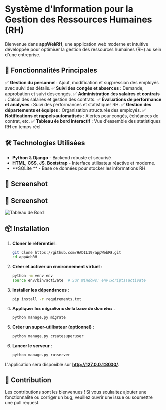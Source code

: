 # Système d'Information pour la Gestion des Ressources Humaines (RH)

Bienvenue dans **appWebRH**, une application web moderne et intuitive développée pour optimiser la gestion des ressources humaines (RH) au sein d'une entreprise.

## 🚀 Fonctionnalités Principales

✅ **Gestion du personnel** : Ajout, modification et suppression des employés avec suivi des détails.
✅ **Suivi des congés et absences** : Demande, approbation et suivi des congés.
✅ **Administration des salaires et contrats** : Calcul des salaires et gestion des contrats.
✅ **Évaluations de performance et analyses** : Suivi des performances et statistiques RH.
✅ **Gestion des départements et équipes** : Organisation structurée des employés.
✅ **Notifications et rappels automatisés** : Alertes pour congés, échéances de contrat, etc.
✅ **Tableau de bord interactif** : Vue d'ensemble des statistiques RH en temps réel.

## 🛠 Technologies Utilisées

- **Python** & **Django** - Backend robuste et sécurisé.
- **HTML**, **CSS**, **JS**, **Bootstrap** - Interface utilisateur réactive et moderne.
- **SQLite ** - Base de données pour stocker les informations RH.
## 📸 Screenshot  
 ## 📸 Screenshot  

![Tableau de Bord](https://github.com/user-attachments/assets/8def3c94-498c-4633-9df6-e7f19dfe29b6)



## 📦 Installation

1. **Cloner le référentiel** :
   ```bash
   git clone https://github.com/HADIL19/appWebRH.git
   cd appWebRH
   ```

2. **Créer et activer un environnement virtuel** :
   ```bash
   python -m venv env
   source env/bin/activate  # Sur Windows: env\Scripts\activate
   ```

3. **Installer les dépendances** :
   ```bash
   pip install -r requirements.txt
   ```

4. **Appliquer les migrations de la base de données** :
   ```bash
   python manage.py migrate
   ```

5. **Créer un super-utilisateur (optionnel)** :
   ```bash
   python manage.py createsuperuser
   ```

6. **Lancer le serveur** :
   ```bash
   python manage.py runserver
   ```

L'application sera disponible sur **http://127.0.0.1:8000/**.

## 👥 Contribution

Les contributions sont les bienvenues ! Si vous souhaitez ajouter une fonctionnalité ou corriger un bug, veuillez ouvrir une issue ou soumettre une pull request.



